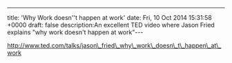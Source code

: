 ---
title: 'Why Work doesn''t happen at work'
date: Fri, 10 Oct 2014 15:31:58 +0000
draft: false
description:An excellent TED video where Jason Fried explains "why work doesn't happen at work"---

http://www.ted.com/talks/jason\_fried\_why\_work\_doesn\_t\_happen\_at\_work